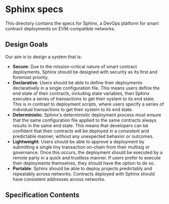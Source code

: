 # Sphinx specs

This directory contains the specs for Sphinx, a DevOps platform for smart contract deployments on EVM-compatible networks.

## Design Goals

Our aim is to design a system that is:
* **Secure**: Due to the mission-critical nature of smart contract deployments, Sphinx should be designed with security as its first and foremost priority.
* **Declarative**: Users should be able to define their deployments declaratively in a single configuration file. This means users define the end state of their contracts, including state variables, then Sphinx executes a series of transactions to get their system to its end state. This is in contrast to deployment scripts, where users specify a series of individual transactions to get their system to its end state.
* **Deterministic**: Sphinx's deterministic deployment process must ensure that the same configuration file applied to the same contracts always results in the same end state. This means that developers can be confident that their contracts will be deployed in a consistent and predictable manner, without any unexpected behavior or outcomes.
* **Lightweight**: Users should be able to approve a deployment by submitting a single tiny transaction on-chain from their multisig or governance. Once this occurs, the deployment should be executed by a remote party in a quick and trustless manner. If users prefer to execute their deployments themselves, they should have the option to do so.
* **Portable**: Sphinx should be able to deploy projects predictably and repeatably across networks. Contracts deployed with Sphinx should have consistent addresses across networks.

## Specification Contents

